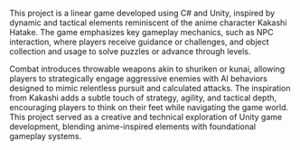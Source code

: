 This project is a linear game developed using C# and Unity, inspired by dynamic and tactical elements reminiscent of the anime character Kakashi Hatake. The game emphasizes key gameplay mechanics, such as NPC interaction, where players receive guidance or challenges, and object collection and usage to solve puzzles or advance through levels.

Combat introduces throwable weapons akin to shuriken or kunai, allowing players to strategically engage aggressive enemies with AI behaviors designed to mimic relentless pursuit and calculated attacks. The inspiration from Kakashi adds a subtle touch of strategy, agility, and tactical depth, encouraging players to think on their feet while navigating the game world. This project served as a creative and technical exploration of Unity game development, blending anime-inspired elements with foundational gameplay systems.
